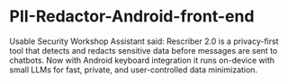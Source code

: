 # PII-Redactor-Android-front-end
Usable Security Workshop Assistant said:  Rescriber 2.0 is a privacy-first tool that detects and redacts sensitive data before messages are sent to chatbots. Now with Android keyboard integration it runs on-device with small LLMs for fast, private, and user-controlled data minimization.
